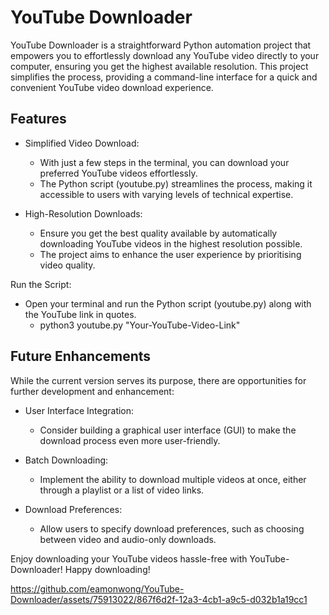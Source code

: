 # YouTube Downloader

YouTube Downloader is a straightforward Python automation project that empowers you to effortlessly download any YouTube video directly to your computer, ensuring you get the highest available resolution. This project simplifies the process, providing a command-line interface for a quick and convenient YouTube video download experience.

## Features
- Simplified Video Download:
  - With just a few steps in the terminal, you can download your preferred YouTube videos effortlessly.
  - The Python script (youtube.py) streamlines the process, making it accessible to users with varying levels of technical expertise.

- High-Resolution Downloads:
  - Ensure you get the best quality available by automatically downloading YouTube videos in the highest resolution possible.
  - The project aims to enhance the user experience by prioritising video quality.

Run the Script:
- Open your terminal and run the Python script (youtube.py) along with the YouTube link in quotes.
  - python3 youtube.py "Your-YouTube-Video-Link"


## Future Enhancements

While the current version serves its purpose, there are opportunities for further development and enhancement:

- User Interface Integration:
  - Consider building a graphical user interface (GUI) to make the download process even more user-friendly.

- Batch Downloading:
  - Implement the ability to download multiple videos at once, either through a playlist or a list of video links.

- Download Preferences:
  - Allow users to specify download preferences, such as choosing between video and audio-only downloads.


Enjoy downloading your YouTube videos hassle-free with YouTube-Downloader! Happy downloading!

https://github.com/eamonwong/YouTube-Downloader/assets/75913022/867f6d2f-12a3-4cb1-a9c5-d032b1a19cc1
